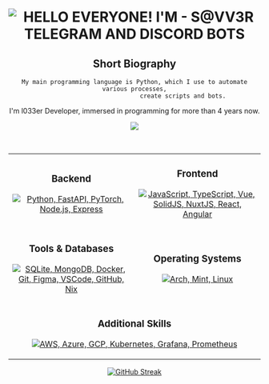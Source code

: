 <p align="center">
    <h1 align="center">
        <img src="https://readme-typing-svg.herokuapp.com?font=Roboto+Condensed&weight=900&size=30&duration=3000&pause=800&color=FF8000&background=FFFFFF00&center=true&random=false&width=435&lines=HELLO+EVERYONE!;I'M+-+S@VV3R;TELEGRAM+AND+DISCORD+BOTS" alt="HELLO EVERYONE! I'M - S@VV3R TELEGRAM AND DISCORD BOTS" />
    </h1>
</p>

<div align="center">
    <h2>Short Biography</h2>
    <p>
        <code>My main programming language is Python, which I use to automate various processes,
							create scripts and bots. </code>
    </p>
    <p>
        I'm l033er Developer, immersed in programming for more than 4 years now.
    </p>
    <p align="center"><img src="https://raw.githubusercontent.com/catppuccin/catppuccin/main/assets/footers/gray0_ctp_on_line.svg?sanitize=true" /></p>
    <br>
</div>

<div align="center">
    <table>
        <tr>
            <td align="center">
                <h3>Backend</h3>
                <p>
                    <a href="https://skillicons.dev">
                        <img src="https://skillicons.dev/icons?i=python,fastapi,pytorch,nodejs,express" alt="Python, FastAPI, PyTorch, Node.js, Express">
                    </a>
                </p>
            </td>
            <td align="center">
                <h3>Frontend</h3>
                <p>
                    <a href="https://skillicons.dev">
                        <img src="https://skillicons.dev/icons?i=js,ts,vue,solidjs,nuxtjs,react,angular" alt="JavaScript, TypeScript, Vue, SolidJS, NuxtJS, React, Angular">
                    </a>
                </p>
            </td>
        </tr>
        <tr>
            <td align="center">
                <h3>Tools & Databases</h3>
                <p>
                    <a href="https://skillicons.dev">
                        <img src="https://skillicons.dev/icons?i=sqlite,mongodb,docker,git,figma,vscode,github,nix" alt="SQLite, MongoDB, Docker, Git, Figma, VSCode, GitHub, Nix">
                    </a>
                </p>
            </td>
            <td align="center">
                <h3>Operating Systems</h3>
                <p>
                    <a href="https://skillicons.dev">
                        <img src="https://skillicons.dev/icons?i=arch,mint,linux" alt="Arch, Mint, Linux">
                    </a>
                </p>
            </td>
        </tr>
        <tr>
            <td colspan="2" align="center">
                <h3>Additional Skills</h3>
                <p>
                    <a href="https://skillicons.dev">
                        <img src="https://skillicons.dev/icons?i=aws,azure,gcp,kubernetes,grafana,prometheus" alt="AWS, Azure, GCP, Kubernetes, Grafana, Prometheus">
                    </a>
                </p>
            </td>
        </tr>
    </table>
</div>

<div align="center">
    <p>
        <a href="https://github.com/l033er?tab=repositories">
            <img src="https://github-readme-streak-stats.herokuapp.com/?user=l033er&theme=dark" alt="GitHub Streak">
        </a>
    </p>
</div>
